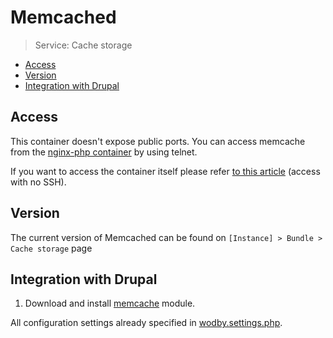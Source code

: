 # Memcached

> Service: Cache storage

* [Access](#access)
* [Version](#version)    
* [Integration with Drupal](#integration-with-drupal)

## Access

This container doesn't expose public ports. You can access memcache from the [nginx-php container](nginx-php/README.md) by using telnet. 

If you want to access the container itself please refer [to this article](access.md) (access with no SSH). 

## Version

The current version of Memcached can be found on `[Instance] > Bundle > Cache storage` page

## Integration with Drupal

1. Download and install <a href="https://www.drupal.org/project/memcache" target="_blank">memcache</a> module.

All configuration settings already specified in [wodby.settings.php](../../apps/drupal/settings.md).
